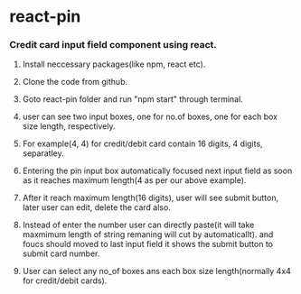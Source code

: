 # react-pin

### Credit card input field component using react.

1. Install neccessary packages(like npm, react etc).

2. Clone the code from github.

3. Goto react-pin folder and run "npm start" through terminal.

4. user can see two input boxes, one for no.of boxes, one for each box size length, respectively.

5. For example(4, 4) for credit/debit card contain 16 digits,  4 digits, separatley.

6. Entering the pin input box automatically focused next input field as soon as it reaches maximum length(4 as per our above example).

7. After it reach maximum length(16 digits), user will see submit button, later user can edit, delete the card also.

8. Instead of enter the number user can directly paste(it will take maxmimum length of string remaning will cut by automaticallt). and foucs should moved to last input field it shows the submit button to submit card number.

9. User can select any no_of boxes ans each box size length(normally 4x4  for credit/debit cards).
